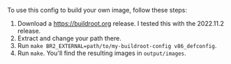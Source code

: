 To use this config to build your own image, follow these steps:

1. Download a https://buildroot.org release. I tested this with the 2022.11.2 release.
2. Extract and change your path there.
3. Run `make BR2_EXTERNAL=path/to/my-buildroot-config v86_defconfig`.
4. Run `make`. You'll find the resulting images in `output/images`.
